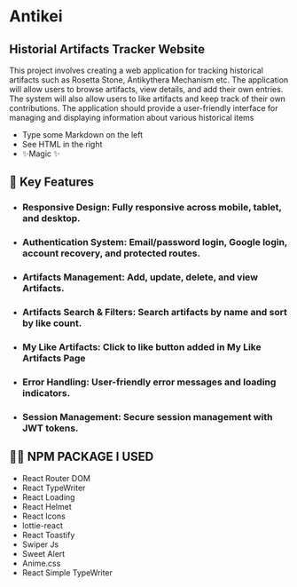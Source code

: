 # Antikei

## Historial Artifacts Tracker Website

This project involves creating a web application for tracking historical artifacts such as Rosetta Stone, Antikythera Mechanism etc. The application will allow users to browse artifacts, view details, and add their own entries. The system will also allow users to like artifacts and keep track of their own contributions. The application should provide a user-friendly interface for managing and displaying information about various historical items

- Type some Markdown on the left
- See HTML in the right
- ✨Magic ✨

## 📍 Key Features

- ### Responsive Design: Fully responsive across mobile, tablet, and desktop.
- ### Authentication System: Email/password login, Google login, account recovery, and protected routes.
- ### Artifacts Management: Add, update, delete, and view Artifacts.
- ### Artifacts Search & Filters: Search artifacts by name and sort by like count.
- ### My Like Artifacts: Click to like button added in My Like Artifacts Page
- ### Error Handling: User-friendly error messages and loading indicators.
- ### Session Management: Secure session management with JWT tokens.

## 📌📌 NPM PACKAGE I USED

- React Router DOM
- React TypeWriter
- React Loading
- React Helmet
- React Icons
- lottie-react
- React Toastify
- Swiper Js
- Sweet Alert
- Anime.css
- React Simple TypeWriter
